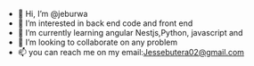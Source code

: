 - 👋 Hi, I’m @jeburwa
- 👀 I’m interested in back end code and  front end 
- 🌱 I’m currently learning angular Nestjs,Python, javascript and 
- 💞️ I’m looking to collaborate on any  problem
- 📫 you can reach me on my email:Jessebutera02@gmail.com

<!---
jeburwa/jeburwa is a ✨ special ✨ repository because its `README.md` (this file) appears on your GitHub profile.
You can click the Preview link to take a look at your changes.
--->
